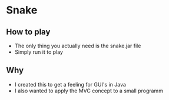# Snake
## How to play
- The only thing you actually need is the snake.jar file
- Simply run it to play

## Why
- I created this to get a feeling for GUI's in Java
- I also wanted to apply the MVC concept to a small programm

